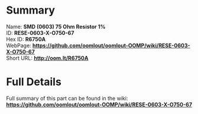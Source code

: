 
Summary
=================
  
Name: __SMD (0603) 75 Ohm Resistor 1%__    
ID: __RESE-0603-X-O750-67__   
Hex ID: __R6750A__   
WebPage: __https://github.com/oomlout/oomlout-OOMP/wiki/RESE-0603-X-O750-67__   
Short URL: __http://oom.lt/R6750A__   

Full Details
==========================
Full summary of this part can be found in the wiki:   
__https://github.com/oomlout/oomlout-OOMP/wiki/RESE-0603-X-O750-67__    

